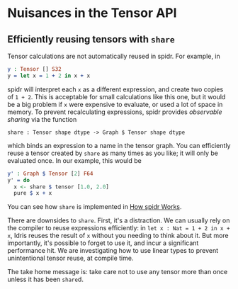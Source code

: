<!--
Copyright 2023 Joel Berkeley

Licensed under the Apache License, Version 2.0 (the "License");
you may not use this file except in compliance with the License.
You may obtain a copy of the License at

    http://www.apache.org/licenses/LICENSE-2.0

Unless required by applicable law or agreed to in writing, software
distributed under the License is distributed on an "AS IS" BASIS,
WITHOUT WARRANTIES OR CONDITIONS OF ANY KIND, either express or implied.
See the License for the specific language governing permissions and
limitations under the License.
-->
# Nuisances in the Tensor API

## Efficiently reusing tensors with `share`

Tensor calculations are not automatically reused in spidr. For example, in
<!-- idris
import Literal
import Tensor
-->
```idris
y : Tensor [] S32
y = let x = 1 + 2 in x + x
```
spidr will interpret each `x` as a different expression, and create two copies of `1 + 2`. This is acceptable for small calculations like this one, but it would be a big problem if `x` were expensive to evaluate, or used a lot of space in memory. To prevent recalculating expressions, spidr provides _observable sharing_ via the function
```
share : Tensor shape dtype -> Graph $ Tensor shape dtype
```
which binds an expression to a name in the tensor graph. You can efficiently reuse a tensor created by `share` as many times as you like; it will only be evaluated once. In our example, this would be
```idris
y' : Graph $ Tensor [2] F64
y' = do
  x <- share $ tensor [1.0, 2.0]
  pure $ x + x 
```
You can see how `share` is implemented in [How spidr Works](HowSpidrWorks.md).

There are downsides to `share`. First, it's a distraction. We can usually rely on the compiler to reuse expressions efficiently: in `let x : Nat = 1 + 2 in x + x`, Idris reuses the result of `x` without you needing to think about it. But more importantly, it's possible to forget to use it, and incur a significant performance hit. We are investigating how to use linear types to prevent unintentional tensor reuse, at compile time.

The take home message is: take care not to use any tensor more than once unless it has been `share`d.

